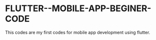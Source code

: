 # FLUTTER--MOBILE-APP-BEGINER-CODE
This codes are my first codes for mobile app development using flutter.

